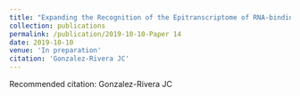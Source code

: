 ```yaml
---
title: "Expanding the Recognition of the Epitranscriptome of RNA-binding Domains"
collection: publications
permalink: /publication/2019-10-10-Paper 14
date: 2019-10-10
venue: 'In preparation'
citation: 'Gonzalez-Rivera JC'
---
```

Recommended citation: Gonzalez-Rivera JC